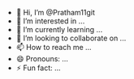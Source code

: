 - 👋 Hi, I’m @Pratham11git
- 👀 I’m interested in ...
- 🌱 I’m currently learning ...
- 💞️ I’m looking to collaborate on ...
- 📫 How to reach me ...
- 😄 Pronouns: ...
- ⚡ Fun fact: ...

<!---
Pratham11git/Pratham11git is a ✨ special ✨ repository because its `README.md` (this file) appears on your GitHub profile.
You can click the Preview link to take a look at your changes.
--->
